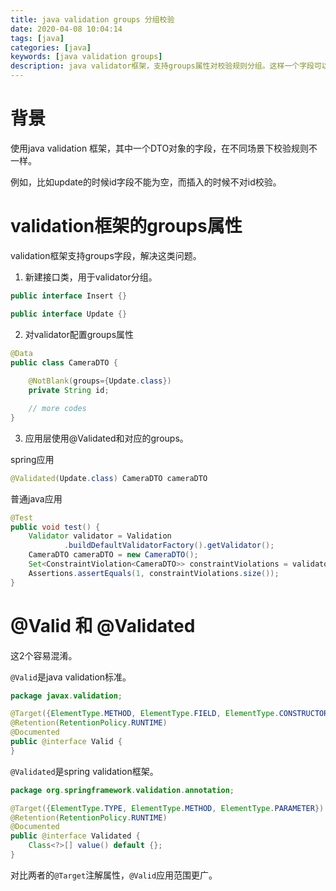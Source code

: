 ```yaml
---
title: java validation groups 分组校验
date: 2020-04-08 10:04:14
tags: [java]
categories: [java]
keywords: [java validation groups]
description: java validator框架，支持groups属性对校验规则分组。这样一个字段可以根据group的不同，支持不同的校验规则。
---
```


# 背景

使用java validation 框架，其中一个DTO对象的字段，在不同场景下校验规则不一样。
<!-- more -->
例如，比如update的时候id字段不能为空，而插入的时候不对id校验。

# validation框架的groups属性

validation框架支持groups字段，解决这类问题。

1. 新建接口类，用于validator分组。

```java
public interface Insert {}

public interface Update {}
```

2. 对validator配置groups属性

```java
@Data
public class CameraDTO {
    
    @NotBlank(groups={Update.class})
    private String id;

    // more codes
}
```

3. 应用层使用@Validated和对应的groups。

spring应用
```java
@Validated(Update.class) CameraDTO cameraDTO
```

普通java应用
```java
@Test
public void test() {
    Validator validator = Validation
            .buildDefaultValidatorFactory().getValidator();
    CameraDTO cameraDTO = new CameraDTO();
    Set<ConstraintViolation<CameraDTO>> constraintViolations = validator.validate(cameraDTO, Update.class);
    Assertions.assertEquals(1, constraintViolations.size());
}
```

# @Valid 和 @Validated

这2个容易混淆。

`@Valid`是java validation标准。
```java
package javax.validation;

@Target({ElementType.METHOD, ElementType.FIELD, ElementType.CONSTRUCTOR, ElementType.PARAMETER, ElementType.TYPE_USE})
@Retention(RetentionPolicy.RUNTIME)
@Documented
public @interface Valid {
}
```

`@Validated`是spring validation框架。
```java
package org.springframework.validation.annotation;

@Target({ElementType.TYPE, ElementType.METHOD, ElementType.PARAMETER})
@Retention(RetentionPolicy.RUNTIME)
@Documented
public @interface Validated {
    Class<?>[] value() default {};
}
```

对比两者的`@Target`注解属性，`@Valid`应用范围更广。


